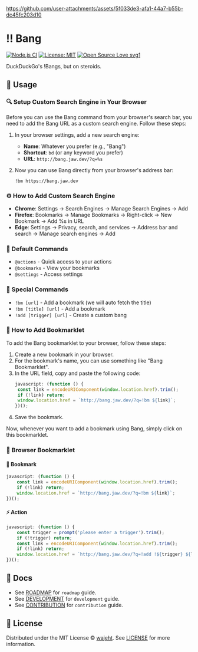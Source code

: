 https://github.com/user-attachments/assets/5f033de3-afa1-44a7-b55b-dc45fc203d10

# ‼️ Bang

[![Node.js CI](https://github.com/wajeht/bang/actions/workflows/ci.yml/badge.svg?branch=main)](https://github.com/wajeht/bang/actions/workflows/ci.yml)
[![License: MIT](https://img.shields.io/badge/License-MIT-blue.svg)](https://opensource.org/licenses/MIT)
[![Open Source Love svg1](https://badges.frapsoft.com/os/v1/open-source.svg?v=103)](https://github.com/wajeht/bang)

DuckDuckGo's !Bangs, but on steroids.

## 📖 Usage

### 🔍 Setup Custom Search Engine in Your Browser

Before you can use the Bang command from your browser's search bar, you need to add the Bang URL as a custom search engine. Follow these steps:

1. In your browser settings, add a new search engine:

   - **Name**: Whatever you prefer (e.g., "Bang")
   - **Shortcut**: `bd` (or any keyword you prefer)
   - **URL**: `http://bang.jaw.dev/?q=%s`

2. Now you can use Bang directly from your browser's address bar:
   ```
   !bm https://bang.jaw.dev
   ```

### ⚙️ How to Add Custom Search Engine

- **Chrome**: Settings → Search Engines → Manage Search Engines → Add
- **Firefox**: Bookmarks → Manage Bookmarks → Right-click → New Bookmark → Add %s in URL
- **Edge**: Settings → Privacy, search, and services → Address bar and search → Manage search engines → Add

### 🎯 Default Commands

- `@actions` - Quick access to your actions
- `@bookmarks` - View your bookmarks
- `@settings` - Access settings

### 🎨 Special Commands

- `!bm [url]` - Add a bookmark (we will auto fetch the title)
- `!bm [title] [url]` - Add a bookmark
- `!add [trigger] [url]` - Create a custom bang

### 🔖 How to Add Bookmarklet

To add the Bang bookmarklet to your browser, follow these steps:

1. Create a new bookmark in your browser.
2. For the bookmark's name, you can use something like "Bang Bookmarklet".
3. In the URL field, copy and paste the following code:
   ```javascript
   javascript: (function () {
   	const link = encodeURIComponent(window.location.href).trim();
   	if (!link) return;
   	window.location.href = `http://bang.jaw.dev/?q=!bm ${link}`;
   })();
   ```
4. Save the bookmark.

Now, whenever you want to add a bookmark using Bang, simply click on this bookmarklet.

### 🔖 Browser Bookmarklet

#### 🔖 Bookmark

```javascript
javascript: (function () {
	const link = encodeURIComponent(window.location.href).trim();
	if (!link) return;
	window.location.href = `http://bang.jaw.dev/?q=!bm ${link}`;
})();
```

#### ⚡️ Action

```javascript
javascript: (function () {
	const trigger = prompt('please enter a trigger').trim();
	if (!trigger) return;
	const link = encodeURIComponent(window.location.href).trim();
	if (!link) return;
	window.location.href = `http://bang.jaw.dev/?q=!add !${trigger} ${link}`;
})();
```

## 📑 Docs

- See [ROADMAP](./docs/roadmap.md) for `roadmap` guide.
- See [DEVELOPMENT](./docs/development.md) for `development` guide.
- See [CONTRIBUTION](./docs/contribution.md) for `contribution` guide.

## 📜 License

Distributed under the MIT License © [wajeht](https://github.com/wajeht). See [LICENSE](./LICENSE) for more information.
